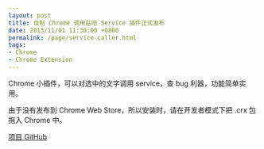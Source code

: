 ```yaml
---
layout: post
title: 自制 Chrome 调用贴吧 Service 插件正式发布
date: 2013/11/01 11:30:00 +0800
permalink: /page/service-caller.html
tags:
- Chrome
- Chrome Extension
---
```


Chrome 小插件，可以对选中的文字调用 service，查 bug 利器，功能简单实用。

由于没有发布到 Chrome Web Store，所以安装时，请在开发者模式下把 .crx 包拖入 Chrome 中。

[项目 GitHub](https://github.com/crispgm/chrome_tieba_service_caller)
